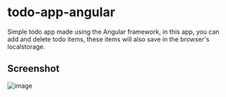 # todo-app-angular

Simple todo app made using the Angular framework, in this app, you can add and delete todo items, these items will also save in the browser's localstorage.


## Screenshot

![image](https://github.com/growupanand/todo-app-angular/assets/29487686/fa05b1e9-8827-4789-8908-16fc95e6f732)

